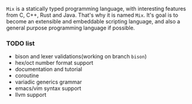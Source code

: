 `Mix` is a statically typed programming language, with interesting features from C, C++, Rust and Java. That's why it is named `Mix`. It's goal is to become an extensible and embeddable scripting language, and also a general purpose programming language if possible.

### TODO list

* bison and lexer validations(working on branch `bison`)
* hex/oct number format support
* documentation and tutorial
* coroutine
* variadic generics grammar
* emacs/vim syntax support
* llvm support

